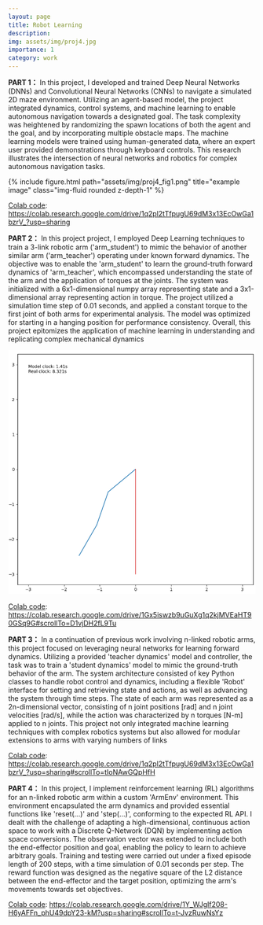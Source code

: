 ```yaml
---
layout: page
title: Robot Learning
description:
img: assets/img/proj4.jpg
importance: 1
category: work
---
```

**PART 1：**
In this project, I developed and trained Deep Neural Networks (DNNs) and Convolutional Neural Networks (CNNs) to navigate a simulated 2D maze environment. Utilizing an agent-based model, the project integrated dynamics, control systems, and machine learning to enable autonomous navigation towards a designated goal. The task complexity was heightened by randomizing the spawn locations of both the agent and the goal, and by incorporating multiple obstacle maps. The machine learning models were trained using human-generated data, where an expert user provided demonstrations through keyboard controls. This research illustrates the intersection of neural networks and robotics for complex autonomous navigation tasks.
<div class="row">
    <div class="col-sm mt-3 mt-md-0">
        {% include figure.html path="assets/img/proj4_fig1.png" title="example image" class="img-fluid rounded z-depth-1" %}
    </div>
</div>

[Colab code](https://colab.research.google.com/drive/1q2pl2tTfpugU69dM3x13EcOwGa1bzrV_?usp=sharing): https://colab.research.google.com/drive/1q2pl2tTfpugU69dM3x13EcOwGa1bzrV_?usp=sharing

**PART 2：**
In this project project, I employed Deep Learning techniques to train a 3-link robotic arm ('arm_student') to mimic the behavior of another similar arm ('arm_teacher') operating under known forward dynamics. The objective was to enable the 'arm_student' to learn the ground-truth forward dynamics of 'arm_teacher', which encompassed understanding the state of the arm and the application of torques at the joints. The system was initialized with a 6x1-dimensional numpy array representing state and a 3x1-dimensional array representing action in torque. The project utilized a simulation time step of 0.01 seconds, and applied a constant torque to the first joint of both arms for experimental analysis. The model was optimized for starting in a hanging position for performance consistency. Overall, this project epitomizes the application of machine learning in understanding and replicating complex mechanical dynamics
<div class="row justify-content-sm-center align-items-center">
    <div class="col-sm-9 mt-3 mt-md-0">
      <div class="image-with-caption">
        <img class="img-fluid rounded" src="/assets/img/proj4_fig2.png" alt="Your GIF Description Here">
      </div>
      <div class="caption"></div>
    </div>
</div>

[Colab code](https://colab.research.google.com/drive/1Gx5iswzb9uGuXg1q2kjMVEaHT90GSq9G#scrollTo=D1vjDH2fL9Tu): https://colab.research.google.com/drive/1Gx5iswzb9uGuXg1q2kjMVEaHT90GSq9G#scrollTo=D1vjDH2fL9Tu

**PART 3：**
In a continuation of previous work involving n-linked robotic arms, this project focused on leveraging neural networks for learning forward dynamics. Utilizing a provided 'teacher dynamics' model and controller, the task was to train a 'student dynamics' model to mimic the ground-truth behavior of the arm. The system architecture consisted of key Python classes to handle robot control and dynamics, including a flexible 'Robot' interface for setting and retrieving state and actions, as well as advancing the system through time steps. The state of each arm was represented as a 2n-dimensional vector, consisting of n joint positions [rad] and n joint velocities [rad/s], while the action was characterized by n torques [N-m] applied to n joints. This project not only integrated machine learning techniques with complex robotics systems but also allowed for modular extensions to arms with varying numbers of links

[Colab code](https://colab.research.google.com/drive/1q2pl2tTfpugU69dM3x13EcOwGa1bzrV_?usp=sharing#scrollTo=tIoNAwGQpHfH): https://colab.research.google.com/drive/1q2pl2tTfpugU69dM3x13EcOwGa1bzrV_?usp=sharing#scrollTo=tIoNAwGQpHfH

**PART 4：**
In this project, I implement reinforcement learning (RL) algorithms for an n-linked robotic arm within a custom 'ArmEnv' environment. This environment encapsulated the arm dynamics and provided essential functions like 'reset(...)' and 'step(...)', conforming to the expected RL API. I dealt with the challenge of adapting a high-dimensional, continuous action space to work with a Discrete Q-Network (DQN) by implementing action space conversions. The observation vector was extended to include both the end-effector position and goal, enabling the policy to learn to achieve arbitrary goals. Training and testing were carried out under a fixed episode length of 200 steps, with a time simulation of 0.01 seconds per step. The reward function was designed as the negative square of the L2 distance between the end-effector and the target position, optimizing the arm's movements towards set objectives.

[Colab code](https://colab.research.google.com/drive/1Y_WJglf208-H6yAFFn_phU49dpY23-kM?usp=sharing#scrollTo=t-JvzRuwNsYz): https://colab.research.google.com/drive/1Y_WJglf208-H6yAFFn_phU49dpY23-kM?usp=sharing#scrollTo=t-JvzRuwNsYz